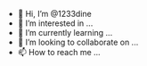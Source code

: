 - 👋 Hi, I’m @1233dine
- 👀 I’m interested in ...
- 🌱 I’m currently learning ...
- 💞️ I’m looking to collaborate on ...
- 📫 How to reach me ...

<!---
1233dine/1233dine is a ✨ special ✨ repository because its `README.md` (this file) appears on your GitHub profile.
You can click the Preview link to take a look at your changes.
--->
